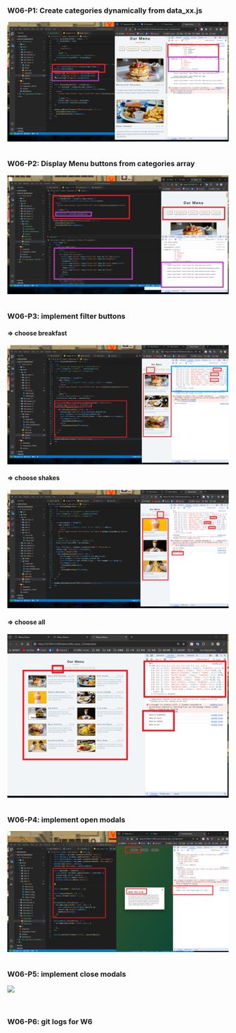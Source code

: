 ### W06-P1: Create categories dynamically from data_xx.js
![](w06-p1.png)

```
```
### W06-P2: Display Menu buttons from categories array
 
![](w06-p2.png) 

```

```
### W06-P3: implement filter buttons

#### => choose breakfast
![](w06-p3-1.png)
 
#### => choose shakes
 
![](w06-p3-2.png)
 
#### => choose all
 
![](w06-p3-3.png)
 
 
```

```
### W06-P4: implement open modals
 
![](w06-p4.png)
```

```

### W06-P5: implement close modals
 
![](w06-p5.png)
 
```


```
### W06-P6: git logs for W6
```


```